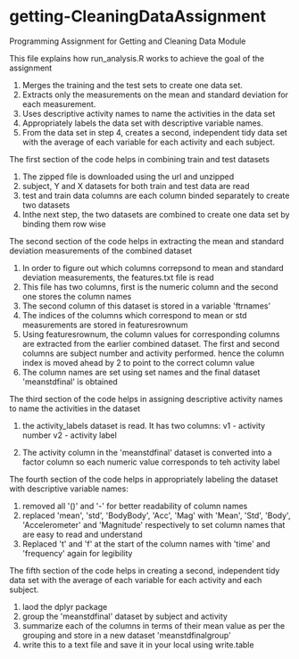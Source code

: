 # getting-CleaningDataAssignment
Programming Assignment for Getting and Cleaning Data Module

This file explains how run_analysis.R works to achieve the goal of the assignment

1. Merges the training and the test sets to create one data set.
2. Extracts only the measurements on the mean and standard deviation for each measurement.
3. Uses descriptive activity names to name the activities in the data set
4. Appropriately labels the data set with descriptive variable names.
5. From the data set in step 4, creates a second, independent tidy data set with the average of each variable for each activity and each subject.

The first section of the code helps in combining train and test datasets

1. The zipped file is downloaded using the url and unzipped
2. subject, Y and X datasets for both train and test data are read
3. test and train data columns are each column binded separately to create two datasets
4. Inthe next step, the two datasets are combined to create one data set by binding them row wise

The second section of the code helps in extracting the mean and standard deviation measurements of the combined dataset

1. In order to figure out which columns correpsond to mean and standard deviation measurements, the features.txt file is read
2. This file has two columns, first is the numeric column and the second one stores the column names
3. The second column of this dataset is stored in a variable 'ftrnames'
4. The indices of the columns which correspond to mean or std measurements are stored in featuresrownum
5. Using featuresrownum, the column values for corresponding columns are extracted from the earlier combined dataset. The first and second columns are subject number and activity performed. hence the column index is moved ahead by 2 to point to the correct column value 
6. The column names are set using set names and the final dataset 'meanstdfinal' is obtained

The third section of the code helps in assigning descriptive activity names to name the activities in the dataset

1. the activity_labels dataset is read. It has two columns:
    v1 - activity number
    v2 - activity label
    
2. The activity column in the 'meanstdfinal' dataset is converted into a factor column so each numeric value corresponds to teh activity label

The fourth section of the code helps in appropriately labeling the dataset with descriptive variable names:

1. removed all '()' and '-' for better readability of column names
2. replaced 'mean', 'std', 'BodyBody', 'Acc', 'Mag' with 'Mean', 'Std', 'Body', 'Accelerometer' and 'Magnitude' respectively to set column names that are easy to read and understand 
3. Replaced 't' and 'f' at the start of the column names with 'time' and 'frequency' again for legibility

The fifth section of the code helps in creating a second, independent tidy data set with the average of each variable for each activity and each subject.

1. laod the dplyr package
2. group the 'meanstdfinal' dataset by subject and activity
3. summarize each of the columns in terms of their mean value as per the grouping and store in a new dataset 'meanstdfinalgroup'
4. write this to a text file and save it in your local using write.table




